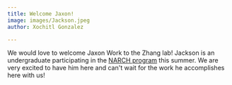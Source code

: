 ```yaml
---
title: Welcome Jaxon!
image: images/Jackson.jpeg
author: Xochitl Gonzalez

---
```

We would love to welcome Jaxon Work to the Zhang lab! Jackson is an undergraduate participating in the [NARCH program](https://graduate.ouhsc.edu/Faculty-Research/SURP/NARCH) this summer. We are very excited to have him here and can't wait for the work he accomplishes here with us!



